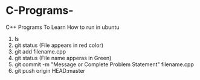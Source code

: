 # C-Programs-
C++ Programs To Learn
How to run in ubuntu 

1. ls
2. git status (File appears in red color)
3. git add filename.cpp
4. git status (File name apperas in Green)
5. git commit -m "Message or Complete Problem Statement" filename.cpp
6. git push origin HEAD:master
